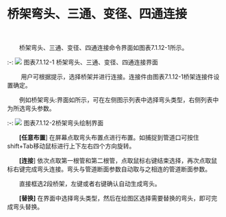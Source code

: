 # 桥架弯头、三通、变径、四通连接
<br/>

&emsp;&emsp;桥架弯头、三通、变径、四通连接命令界面如图表7.1.12-1所示。

:-: ![](images/363.png)
图表7.1.12-1 桥架弯头、三通、变径、四通连接界面

 &emsp;&emsp;用户可根据提示，选择桥架并进行连接。连接件由图表7.1.12-1桥架连接件设置确定。

&emsp;&emsp;例如桥架弯头:界面如所示，可在左侧图示列表中选择弯头类型，右侧列表中为所选弯头参数。


:-: ![](images/364.png)
图表7.1.12-2桥架弯头绘制界面

&emsp;&emsp;**\[任意布置**\] 在屏幕点取弯头布置点进行布置。如捕捉到管道口可按住shift+Tab移动鼠标进行上下左右四个方向旋转。

&emsp;&emsp;**\[连接**\] 依次点取第一根管和第二根管，点取鼠标右键结束选择，再次点取鼠标右键完成弯头连接。弯头与管道断面参数自动取与之相连的管道断面参数。

&emsp;&emsp;直接框选2段桥架，左键或者右键确认自动生成弯头。

&emsp;&emsp;**\[替换\]** 在界面中选择弯头类型，然后在绘图区选择需要替换的弯头，即可完成弯头替换。